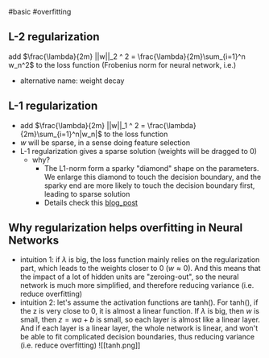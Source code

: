 #basic #overfitting
## L-2 regularization
add $\frac{\lambda}{2m} ||w||_2 ^ 2 = \frac{\lambda}{2m}\sum_{i=1}^n w_n^2$ to the loss function (Frobenius norm for neural network, i.e.)
- alternative name: weight decay

## L-1 regularization
- add $\frac{\lambda}{2m} ||w||_1 ^ 2 = \frac{\lambda}{2m}\sum_{i=1}^n|w_n|$ to the loss function
- $w$ will be sparse, in a sense doing feature selection
- L-1 regularization gives a sparse solution (weights will be dragged to 0)
	- why?
		- The L1-norm form a sparky "diamond" shape on the parameters. We enlarge this diamond to touch the decision boundary, and the sparky end are more likely to touch the decision boundary first, leading to sparse solution
		- Details check this [blog_post](https://blog.mlreview.com/l1-norm-regularization-and-sparsity-explained-for-dummies-5b0e4be3938a#.6gnc3uhdg)
## Why regularization helps overfitting in Neural Networks
- intuition 1: if $\lambda$ is big, the loss function mainly relies on the regularization part, which leads to the weights closer to 0  ($w \approx 0$). And this means that the impact of a lot of hidden units are "zeroing-out", so the neural network is much more simplified, and therefore reducing variance (i.e. reduce overfitting)
- intuition 2: let's assume the activation functions are tanh(). For tanh(), if the z is very close to 0, it is almost a linear function. If $\lambda$ is big, then $w$ is small, then $z = wa + b$ is small, so each layer is almost like a linear layer. And if each layer is a linear layer, the whole network is linear, and won't be able to fit complicated decision boundaries, thus reducing variance (i.e. reduce overfitting)
![[tanh.png]]